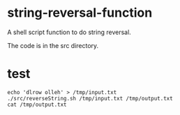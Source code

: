 # string-reversal-function
A shell script function to do string reversal.

The code is in the src directory.

# test
```
echo 'dlrow olleh' > /tmp/input.txt
./src/reverseString.sh /tmp/input.txt /tmp/output.txt
cat /tmp/output.txt
```
